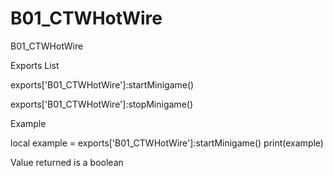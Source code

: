 # B01_CTWHotWire

B01_CTWHotWire

Exports List

exports['B01_CTWHotWire']:startMinigame()

exports['B01_CTWHotWire']:stopMinigame()

Example

local example = exports['B01_CTWHotWire']:startMinigame() print(example)

Value returned is a boolean
